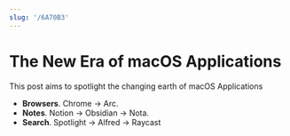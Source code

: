 ```yaml
---
slug: '/6A70B3'
---
```


# The New Era of macOS Applications

This post aims to spotlight the changing earth of macOS Applications

- **Browsers**. Chrome → Arc.
- **Notes**. Notion → Obsidian → Nota.
- **Search**. Spotlight → Alfred → Raycast
